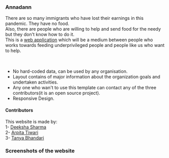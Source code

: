 ### Annadann
There are so many immigrants who have lost their earnings in this pandemic. They have no food.<br>
Also, there are people who are willing to help and send food for the needy but they don't know how to do it.<br>
This is a [web application](https://annadanngo.herokuapp.com/) which will be a medium between people who works towards feeding underprivileged people and people like us who want to help.<br>
<br>
<br>
- No hard-coded data, can be used by any organisation.
- Layout contains of major information about the organization goals and undertaken activities.
- Any one who wan't to use this template can contact any of the three contributors(it is an open source project).
- Responsive Design.

#### Contributors
This website is made by:<br>
1- [Deeksha Sharma](https://github.com/Deeksha2501)<br>
2- [Arpita Tiwari](https://github.com/Arpita309)<br>
3- [Tanya Bhandari](https://github.com/66rhythm)

### Screenshots of the website
<img align="left" href="https://github.com/Deeksha2501/Deeksha2501/blob/master/resources/annadan-home.png">
